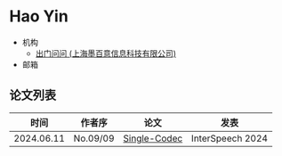 # Hao Yin

- 机构
  - [出门问问 (上海墨百意信息科技有限公司)](../Institutions/CHN-Mobvoi_墨百意.md)
- 邮箱

## 论文列表

| 时间 | 作者序 | 论文 | 发表 |
|:-:|:-:|---|---|
| 2024.06.11 | No.09/09 | [Single-Codec](../Models/Speech_Neural_Codec/2024.06.11_Single-Codec.md) | InterSpeech 2024 |